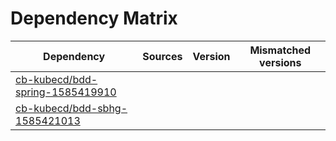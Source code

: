# Dependency Matrix

Dependency | Sources | Version | Mismatched versions
---------- | ------- | ------- | -------------------
[cb-kubecd/bdd-spring-1585419910](https://github.com/cb-kubecd/bdd-spring-1585419910.git) |  | []() | 
[cb-kubecd/bdd-sbhg-1585421013](https://github.com/cb-kubecd/bdd-sbhg-1585421013.git) |  | []() | 

